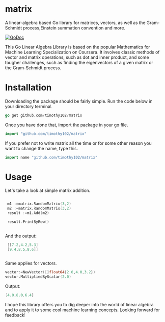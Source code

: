 # matrix
A linear-algebra based Go library for matrices, vectors, as well as the Gram-Schmidt process,Einstein summation convention and more.


[![GoDoc](https://godoc.org/github.com/Timothy102/matrix?status.svg)](https://godoc.org/github.com/Timothy102/matrix)

This Go Linear Algebra Library is based on the popular Mathematics for Machine Learning Specialization on Coursera. It involves classic methods of vector and matrix operations, such as dot and inner product, and some tougher challenges, such as finding the eigenvectors of a given matrix or the Gram-Schmidt process.



# Installation
Downloading the package should be fairly simple. Run the code below in your directory terminal.
```go
go get github.com/timothy102/matrix
```
Once you have done that, import the package in your go file.
```go
import "github.com/timothy102/matrix"
```
If you prefer not to write matrix all the time or for some other reason you want to change the name, type this.
```go
import name "github.com/timothy102/matrix"
```

# Usage
Let's take a look at simple matrix addition. 
 ```go

  m1 :=matrix.RandomMatrix(3,2)
  m2 :=matrix.RandomMatrix(3,2) 
  result :=m1.Add(m2)

  result.PrintByRow()
  
 ```
 And the output:
 ```go
  [[7.2,4.2,5.3]
  [9.4,8.5,8.6]]
  
 ```
 
 Same applies for vectors.
 
 ```go
 vector:=NewVector([]float64{2.0,4.0,3.2})
 vector.MultipliedByScalar(2.0)
 ```
 Output:
 ```go
 [4.0,8.0,6.4]
 ```
 
 
I hope this library offers you to dig deeper into the world of linear algebra and to apply it to some cool machine learning concepts.
Looking forward for feedback!
 
 
